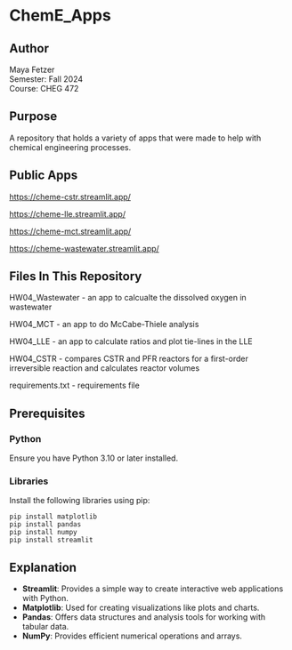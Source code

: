 # ChemE_Apps

## Author
Maya Fetzer  
Semester: Fall 2024  
Course: CHEG 472  

## Purpose
A repository that holds a variety of apps that were made to help with chemical engineering processes. 

## Public Apps

https://cheme-cstr.streamlit.app/

https://cheme-lle.streamlit.app/

https://cheme-mct.streamlit.app/

https://cheme-wastewater.streamlit.app/

## Files In This Repository

HW04_Wastewater - an app to calcualte the dissolved oxygen in wastewater

HW04_MCT - an app to do McCabe-Thiele analysis

HW04_LLE - an app to calculate ratios and plot tie-lines in the LLE

HW04_CSTR - compares CSTR and PFR reactors for a first-order irreversible reaction and calculates reactor volumes

requirements.txt - requirements file

## Prerequisites

### Python
Ensure you have Python 3.10 or later installed.

### Libraries
Install the following libraries using pip:

```
pip install matplotlib
pip install pandas
pip install numpy
pip install streamlit 
```

## Explanation

- **Streamlit**: Provides a simple way to create interactive web applications with Python.
- **Matplotlib**: Used for creating visualizations like plots and charts.
- **Pandas**: Offers data structures and analysis tools for working with tabular data.
- **NumPy**: Provides efficient numerical operations and arrays.
